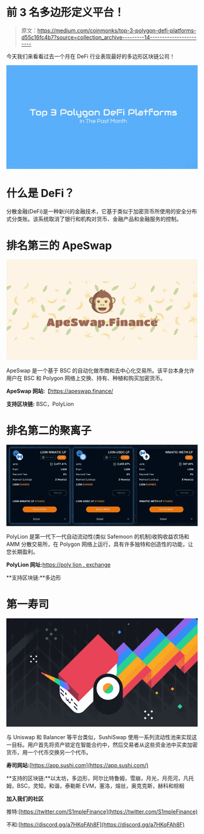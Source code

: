 # 前 3 名多边形定义平台！

> 原文：<https://medium.com/coinmonks/top-3-polygon-defi-platforms-d55c16fc4b7?source=collection_archive---------14----------------------->

今天我们来看看过去一个月在 DeFi 行业表现最好的多边形区块链公司！

![](img/0470d333aada4cf85a8852c1d3a81e12.png)

# 什么是 DeFi？

分散金融(DeFi)是一种新兴的金融技术，它基于类似于加密货币所使用的安全分布式分类账。该系统取消了银行和机构对货币、金融产品和金融服务的控制。

# 排名第三的 ApeSwap

![](img/14a8d2935079a9f63c4b89e7a0a67455.png)

ApeSwap 是一个基于 BSC 的自动化做市商和去中心化交易所。该平台本身允许用户在 BSC 和 Polygon 网络上交换、持有、种植和购买加密货币。

**ApeSwap 网站:**【https://apeswap.finance/ 

**支持区块链:** BSC，PolyLion

# 排名第二的聚离子

![](img/4c349a8bdf04fe1b61d1e63b44ad1f4c.png)

PolyLion 是第一代下一代自动流动性(类似 Safemoon 的机制)收购收益农场和 AMM 分散交易所，在 Polygon 网络上运行，具有许多独特和创造性的功能，让您长期盈利。

**PolyLion 网址:**[https://poly lion . exchange](https://polylion.exchange)

**支持区块链:**多边形

# 第一寿司

![](img/592f49bc3193d6f82b56ca433bc02b72.png)

与 Uniswap 和 Balancer 等平台类似，SushiSwap 使用一系列流动性池来实现这一目标。用户首先将资产锁定在智能合约中，然后交易者从这些资金池中买卖加密货币，用一个代币交换另一个代币。

**寿司网站:**[https://app.sushi.com](https://app.sushi.com/)

**支持的区块链:**以太坊，多边形，阿尔比特鲁姆，雪崩，月光，月亮河，凡托姆，BSC，灵知，和谐，泰勒斯 EVM，塞洛，熔丝，奥克克斯，赫科和棕榈

**加入我们的社区**

推特:[https://twitter.com/S1mpleFinance](https://twitter.com/S1mpleFinance)

不和:[https://discord.gg/a7HKqFAh8F](https://discord.gg/a7HKqFAh8F)
